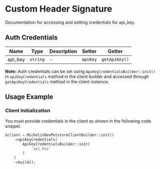 
# Custom Header Signature



Documentation for accessing and setting credentials for api_key.

## Auth Credentials

| Name | Type | Description | Setter | Getter |
|  --- | --- | --- | --- | --- |
| api_key | `string` | - | `apiKey` | `getApiKey()` |



**Note:** Auth credentials can be set using `ApiKeyCredentialsBuilder::init()` in `apiKeyCredentials` method in the client builder and accessed through `getApiKeyCredentials` method in the client instance.

## Usage Example

### Client Initialization

You must provide credentials in the client as shown in the following code snippet.

```php
$client = MichelinDevPetstoreClientBuilder::init()
    ->apiKeyCredentials(
        ApiKeyCredentialsBuilder::init(
            'api_key'
        )
    )
    ->build();
```


